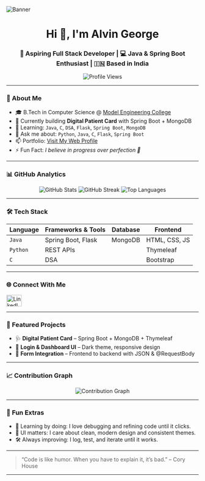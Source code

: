 ![Banner](https://github.com/Alvingeorge550/Alvingeorge550/blob/main/Blue%20Gold%20Elegant%20Minimalist%20Digital%20Marketer%20LinkedIn%20Banner_20240910_214041_0000.png)

<h1 align="center">Hi 👋, I'm Alvin George</h1>
<h3 align="center">🚀 Aspiring Full Stack Developer | 💻 Java & Spring Boot Enthusiast | 🇮🇳 Based in India</h3>

<p align="center">
  <img src="https://komarev.com/ghpvc/?username=Alvingeorge550&label=Profile%20views&color=0e75b6&style=flat" alt="Profile Views" />
</p>

---

### 🧠 About Me

- 🎓 B.Tech in Computer Science @ [Model Engineering College](https://www.linkedin.com/school/model-engineering-college/)
- 🔭 Currently building **Digital Patient Card** with Spring Boot + MongoDB
- 🌱 Learning: `Java`, `C`, `DSA`, `Flask`, `Spring Boot`, `MongoDB`
- 💬 Ask me about: `Python`, `Java`, `C`, `Flask`, `Spring Boot`
- 📫 Portfolio: [Visit My Web Profile](https://AlvinGeorge-AG.github.io/MYWEB/)
- ⚡ Fun Fact: *I believe in progress over perfection 🤗*

---

### 📊 GitHub Analytics

<p align="center">
  <img src="https://github-readme-stats.vercel.app/api?username=AlvinGeorge-AG&show_icons=true&theme=radical" alt="GitHub Stats" />
  <img src="https://github-readme-streak-stats.herokuapp.com/?user=AlvinGeorge-AG&theme=radical" alt="GitHub Streak" />
  <img src="https://github-readme-stats.vercel.app/api/top-langs/?username=AlvinGeorge-AG&layout=compact&theme=radical" alt="Top Languages" />
</p>


---

### 🛠️ Tech Stack

| Language | Frameworks & Tools | Database | Frontend |
|----------|--------------------|----------|----------|
| `Java`   | Spring Boot, Flask | MongoDB  | HTML, CSS, JS |
| `Python` | REST APIs          |          | Thymeleaf |
| `C`      | DSA                |          | Bootstrap |

---

### 🌐 Connect With Me

<p align="left">
  <a href="https://linkedin.com/in/alvingeorge550" target="_blank">
    <img src="https://raw.githubusercontent.com/rahuldkjain/github-profile-readme-generator/master/src/images/icons/Social/linked-in-alt.svg" alt="LinkedIn" width="40" height="30"/>
  </a>
</p>

---

### 📁 Featured Projects

- 🩺 **Digital Patient Card** – Spring Boot + MongoDB + Thymeleaf
- 🔐 **Login & Dashboard UI** – Dark theme, responsive design
- 🧪 **Form Integration** – Frontend to backend with JSON & @RequestBody

---

### 📈 Contribution Graph

<p align="center">
  <img src="https://github-contributions.vercel.app/api/v1/AlvinGeorge-AG?format=svg" alt="Contribution Graph" />
</p>


---

### 🧩 Fun Extras

- 🧠 Learning by doing: I love debugging and refining code until it clicks.
- 🎨 UI matters: I care about clean, modern design and consistent themes.
- 🛠️ Always improving: I log, test, and iterate until it works.

---

> “Code is like humor. When you have to explain it, it’s bad.” – Cory House

---

